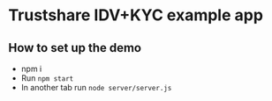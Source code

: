 # Trustshare IDV+KYC example app

## How to set up the demo

* npm i
* Run `npm start`
* In another tab run `node server/server.js`